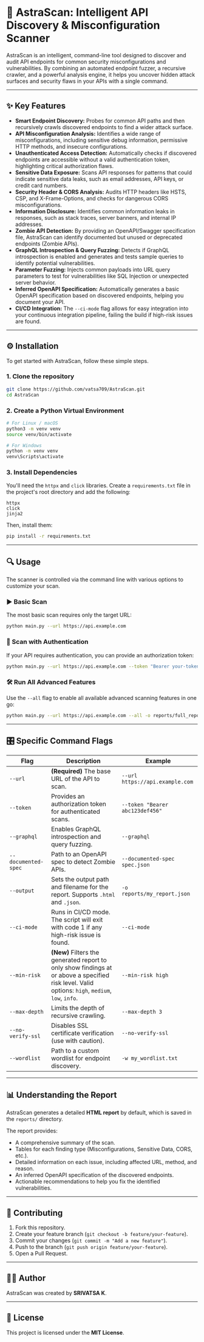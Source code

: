 # 🚀 AstraScan: Intelligent API Discovery & Misconfiguration Scanner

AstraScan is an intelligent, command-line tool designed to discover and audit API endpoints for common security misconfigurations and vulnerabilities. By combining an automated endpoint fuzzer, a recursive crawler, and a powerful analysis engine, it helps you uncover hidden attack surfaces and security flaws in your APIs with a single command.

---

## ✨ Key Features

- **Smart Endpoint Discovery:** Probes for common API paths and then recursively crawls discovered endpoints to find a wider attack surface.  
- **API Misconfiguration Analysis:** Identifies a wide range of misconfigurations, including sensitive debug information, permissive HTTP methods, and insecure configurations.  
- **Unauthenticated Access Detection:** Automatically checks if discovered endpoints are accessible without a valid authentication token, highlighting critical authorization flaws.  
- **Sensitive Data Exposure:** Scans API responses for patterns that could indicate sensitive data leaks, such as email addresses, API keys, or credit card numbers.  
- **Security Header & CORS Analysis:** Audits HTTP headers like HSTS, CSP, and X-Frame-Options, and checks for dangerous CORS misconfigurations.  
- **Information Disclosure:** Identifies common information leaks in responses, such as stack traces, server banners, and internal IP addresses.  
- **Zombie API Detection:** By providing an OpenAPI/Swagger specification file, AstraScan can identify documented but unused or deprecated endpoints (Zombie APIs).  
- **GraphQL Introspection & Query Fuzzing:** Detects if GraphQL introspection is enabled and generates and tests sample queries to identify potential vulnerabilities.  
- **Parameter Fuzzing:** Injects common payloads into URL query parameters to test for vulnerabilities like SQL Injection or unexpected server behavior.  
- **Inferred OpenAPI Specification:** Automatically generates a basic OpenAPI specification based on discovered endpoints, helping you document your API.  
- **CI/CD Integration:** The `--ci-mode` flag allows for easy integration into your continuous integration pipeline, failing the build if high-risk issues are found.  

---

## ⚙️ Installation

To get started with AstraScan, follow these simple steps.

### 1. Clone the repository
```bash
git clone https://github.com/vatsa709/AstraScan.git
cd AstraScan
````

### 2. Create a Python Virtual Environment

```bash
# For Linux / macOS
python3 -m venv venv
source venv/bin/activate

# For Windows
python -m venv venv
venv\Scripts\activate
```

### 3. Install Dependencies

You'll need the `httpx` and `click` libraries.
Create a `requirements.txt` file in the project's root directory and add the following:

```
httpx
click
jinja2
```

Then, install them:

```bash
pip install -r requirements.txt
```

---

## 🔍 Usage

The scanner is controlled via the command line with various options to customize your scan.

### ▶️ Basic Scan

The most basic scan requires only the target URL:

```bash
python main.py --url https://api.example.com
```

### 🔑 Scan with Authentication

If your API requires authentication, you can provide an authorization token:

```bash
python main.py --url https://api.example.com --token "Bearer your-token-here"
```

### 🛠️ Run All Advanced Features

Use the `--all` flag to enable all available advanced scanning features in one go:

```bash
python main.py --url https://api.example.com --all -o reports/full_report.html
```

---

## 🎛️ Specific Command Flags

| Flag                | Description                                                                                                                                      | Example                         |
| ------------------- | ------------------------------------------------------------------------------------------------------------------------------------------------ | ------------------------------- |
| `--url`             | **(Required)** The base URL of the API to scan.                                                                                                  | `--url https://api.example.com` |
| `--token`           | Provides an authorization token for authenticated scans.                                                                                         | `--token "Bearer abc123def456"` |
| `--graphql`         | Enables GraphQL introspection and query fuzzing.                                                                                                 | `--graphql`                     |
| `--documented-spec` | Path to an OpenAPI spec to detect Zombie APIs.                                                                                                   | `--documented-spec spec.json`   |
| `--output`          | Sets the output path and filename for the report. Supports `.html` and `.json`.                                                                  | `-o reports/my_report.json`     |
| `--ci-mode`         | Runs in CI/CD mode. The script will exit with code 1 if any high-risk issue is found.                                                            | `--ci-mode`                     |
| `--min-risk`        | **(New)** Filters the generated report to only show findings at or above a specified risk level. Valid options: `high`, `medium`, `low`, `info`. | `--min-risk high`               |
| `--max-depth`       | Limits the depth of recursive crawling.                                                                                                          | `--max-depth 3`                 |
| `--no-verify-ssl`   | Disables SSL certificate verification (use with caution).                                                                                        | `--no-verify-ssl`               |
| `--wordlist`        | Path to a custom wordlist for endpoint discovery.                                                                                                | `-w my_wordlist.txt`            |

---

## 📊 Understanding the Report

AstraScan generates a detailed **HTML report** by default, which is saved in the `reports/` directory.

The report provides:

* A comprehensive summary of the scan.
* Tables for each finding type (Misconfigurations, Sensitive Data, CORS, etc.).
* Detailed information on each issue, including affected URL, method, and reason.
* An inferred OpenAPI specification of the discovered endpoints.
* Actionable recommendations to help you fix the identified vulnerabilities.

---

## 🤝 Contributing

1. Fork this repository.
2. Create your feature branch (`git checkout -b feature/your-feature`).
3. Commit your changes (`git commit -m "Add a new feature"`).
4. Push to the branch (`git push origin feature/your-feature`).
5. Open a Pull Request.

---

## 👨‍💻 Author

AstraScan was created by **SRIVATSA K**.

---

## 📜 License

This project is licensed under the **MIT License**.


